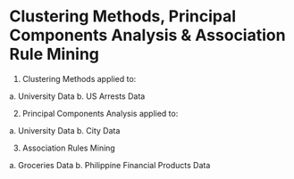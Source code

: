 # Clustering Methods, Principal Components Analysis & Association Rule Mining 

1. Clustering Methods applied to:

a. University Data
b. US Arrests Data

2. Principal Components Analysis applied to:

a. University Data
b. City Data

3. Association Rules Mining

a. Groceries Data
b. Philippine Financial Products Data
